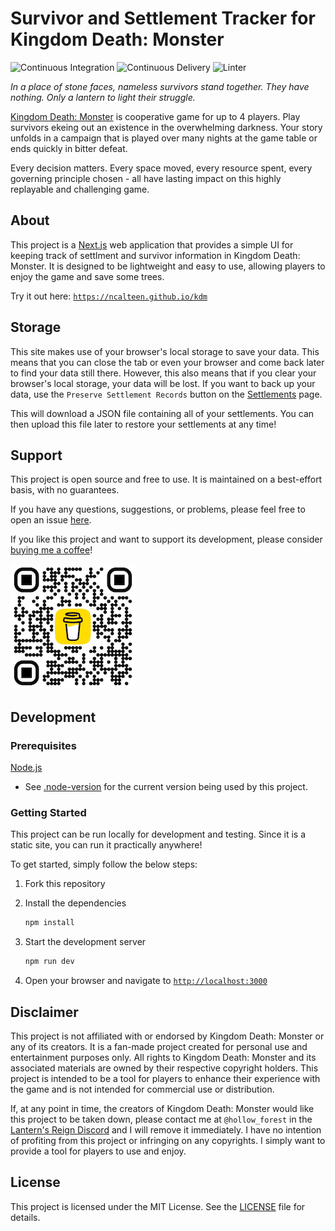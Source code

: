 # Survivor and Settlement Tracker for Kingdom Death: Monster

![Continuous Integration](https://github.com/ncalteen/kdm/actions/workflows/continuous-integration.yml/badge.svg)
![Continuous Delivery](https://github.com/ncalteen/kdm/actions/workflows/continuous-delivery.yml/badge.svg)
![Linter](https://github.com/ncalteen/kdm/actions/workflows/linter.yml/badge.svg)

_In a place of stone faces, nameless survivors stand together. They have
nothing. Only a lantern to light their struggle._

[Kingdom Death: Monster](https://kingdomdeath.com/) is cooperative game for up
to 4 players. Play survivors ekeing out an existence in the overwhelming
darkness. Your story unfolds in a campaign that is played over many nights at
the game table or ends quickly in bitter defeat.

Every decision matters. Every space moved, every resource spent, every governing
principle chosen - all have lasting impact on this highly replayable and
challenging game.

## About

This project is a [Next.js](https://nextjs.org/) web application that provides a
simple UI for keeping track of settlment and survivor information in Kingdom
Death: Monster. It is designed to be lightweight and easy to use, allowing
players to enjoy the game and save some trees.

Try it out here:
[`https://ncalteen.github.io/kdm`](https://ncalteen.github.io/kdm)

## Storage

This site makes use of your browser's local storage to save your data. This
means that you can close the tab or even your browser and come back later to
find your data still there. However, this also means that if you clear your
browser's local storage, your data will be lost. If you want to back up your
data, use the `Preserve Settlement Records` button on the
[Settlements](https://ncalteen.github.io/kdm/settlement/list) page.

This will download a JSON file containing all of your settlements. You can then
upload this file later to restore your settlements at any time!

## Support

This project is open source and free to use. It is maintained on a best-effort
basis, with no guarantees.

If you have any questions, suggestions, or problems, please feel free to open an
issue [here](https://github.com/ncalteen/kdm/issues).

If you like this project and want to support its development, please consider
[buying me a coffee](https://buymeacoffee.com/ncalteenw)!

[![Buy Me A Coffee](./img/bmc_qr.png)](https://www.buymeacoffee.com/ncalteenw)

## Development

### Prerequisites

[Node.js](https://nodejs.org/en)

- See [.node-version](./.node-version) for the current version being used by
  this project.

### Getting Started

This project can be run locally for development and testing. Since it is a
static site, you can run it practically anywhere!

To get started, simply follow the below steps:

1. Fork this repository
1. Install the dependencies

   ```bash
   npm install
   ```

1. Start the development server

   ```bash
   npm run dev
   ```

1. Open your browser and navigate to
   [`http://localhost:3000`](http://localhost:3000)

## Disclaimer

This project is not affiliated with or endorsed by Kingdom Death: Monster or any
of its creators. It is a fan-made project created for personal use and
entertainment purposes only. All rights to Kingdom Death: Monster and its
associated materials are owned by their respective copyright holders. This
project is intended to be a tool for players to enhance their experience with
the game and is not intended for commercial use or distribution.

If, at any point in time, the creators of Kingdom Death: Monster would like this
project to be taken down, please contact me at `@hollow_forest` in the
[Lantern's Reign Discord](https://discord.gg/kingdomdeath) and I will remove it
immediately. I have no intention of profiting from this project or infringing on
any copyrights. I simply want to provide a tool for players to use and enjoy.

## License

This project is licensed under the MIT License. See the [LICENSE](./LICENSE)
file for details.
